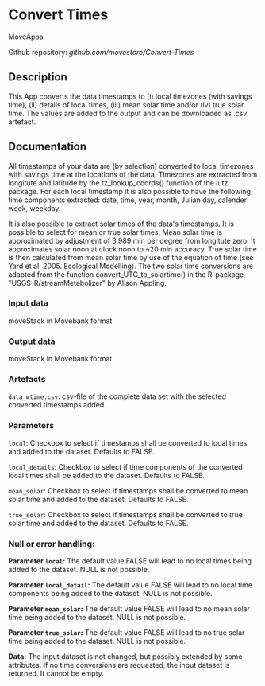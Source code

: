 # Convert Times

MoveApps

Github repository: *github.com/movestore/Convert-Times*

## Description
This App converts the data timestamps to (i) local timezones (with savings time), (ii) details of local times, (iii) mean solar time and/or (iv) true solar time. The values are added to the output and can be downloaded as .csv artefact. 

## Documentation
All timestamps of your data are (by selection) converted to local timezones with savings time at the locations of the data. Timezones are extracted from longitute and latitude by the tz_lookup_coords() function of the lutz package. For each local timestamp it is also possible to have the following time components extracted: date, time, year, month, Julian day, calender week, weekday.

It is also possible to extract solar times of the data's timestamps. It is possible to select for mean or true solar times. Mean solar time is approximated by adjustment of 3.989 min per degree from longitute zero. It approximates solar noon at clock noon to ~20 min accuracy. True solar time is then calculated from mean solar time by use of the equation of time (see Yard et al. 2005. Ecological Modelling). The two solar time conversions are adapted from the function convert_UTC_to_solartime() in the R-package "USGS-R/streamMetabolizer" by Alison Appling.

### Input data
moveStack in Movebank format

### Output data
moveStack in Movebank format

### Artefacts
`data_wtime.csv`: csv-file of the complete data set with the selected converted timestamps added.

### Parameters 
`local`: Checkbox to select if timestamps shall be converted to local times and added to the dataset. Defaults to FALSE.

`local_details`: Checkbox to select if time components of the converted local times shall be added to the dataset. Defaults to FALSE.

`mean_solar`: Checkbox to select if timestamps shall be converted to mean solar time and added to the dataset. Defaults to FALSE.

`true_solar`: Checkbox to select if timestamps shall be converted to true solar time and added to the dataset. Defaults to FALSE.

### Null or error handling:
**Parameter `local`:** The default value FALSE will lead to no local times being added to the dataset. NULL is not possible.

**Parameter `local_detail`:** The default value FALSE will lead to no local time components being added to the dataset. NULL is not possible.

**Parameter `mean_solar`:** The default value FALSE will lead to no mean solar time being added to the dataset. NULL is not possible.

**Parameter `true_solar`:** The default value FALSE will lead to no true solar time being added to the dataset. NULL is not possible.

**Data:** The input dataset is not changed, but possibly extended by some attributes. If no time conversions are requested, the input dataset is returned. It cannot be empty.